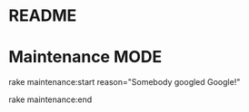 # README

# Maintenance MODE

rake maintenance:start reason="Somebody googled Google!"

rake maintenance:end
